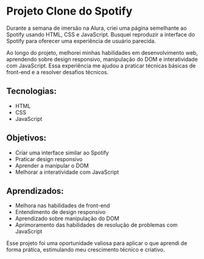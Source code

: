 # Projeto Clone do Spotify

Durante a semana de imersão na Alura, criei uma página semelhante ao Spotify usando HTML, CSS e JavaScript. Busquei reproduzir a interface do Spotify para oferecer uma experiência de usuário parecida.

Ao longo do projeto, melhorei minhas habilidades em desenvolvimento web, aprendendo sobre design responsivo, manipulação do DOM e interatividade com JavaScript. Essa experiência me ajudou a praticar técnicas básicas de front-end e a resolver desafios técnicos.

## Tecnologias:
- HTML
- CSS
- JavaScript

## Objetivos:
- Criar uma interface similar ao Spotify
- Praticar design responsivo
- Aprender a manipular o DOM
- Melhorar a interatividade com JavaScript

## Aprendizados:
- Melhora nas habilidades de front-end
- Entendimento de design responsivo
- Aprendizado sobre manipulação do DOM
- Aprimoramento das habilidades de resolução de problemas com JavaScript

Esse projeto foi uma oportunidade valiosa para aplicar o que aprendi de forma prática, estimulando meu crescimento técnico e criativo.
